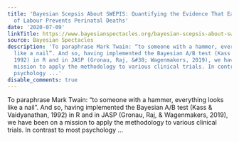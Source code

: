 ```yaml
---
title: 'Bayesian Scepsis About SWEPIS: Quantifying the Evidence That Early Induction
  of Labour Prevents Perinatal Deaths'
date: '2020-07-09'
linkTitle: https://www.bayesianspectacles.org/bayesian-scepsis-about-swepis-quantifying-the-evidence-that-early-induction-of-labour-prevents-perinatal-deaths/
source: Bayesian Spectacles
description: 'To paraphrase Mark Twain: “to someone with a hammer, everything looks
  like a nail”. And so, having implemented the Bayesian A/B test (Kass &#38; Vaidyanathan,
  1992) in R and in JASP (Gronau, Raj, &#38; Wagenmakers, 2019), we have been on a
  mission to apply the methodology to various clinical trials. In contrast to most
  psychology ...'
disable_comments: true
---
```

To paraphrase Mark Twain: “to someone with a hammer, everything looks like a nail”. And so, having implemented the Bayesian A/B test (Kass &#38; Vaidyanathan, 1992) in R and in JASP (Gronau, Raj, &#38; Wagenmakers, 2019), we have been on a mission to apply the methodology to various clinical trials. In contrast to most psychology ...